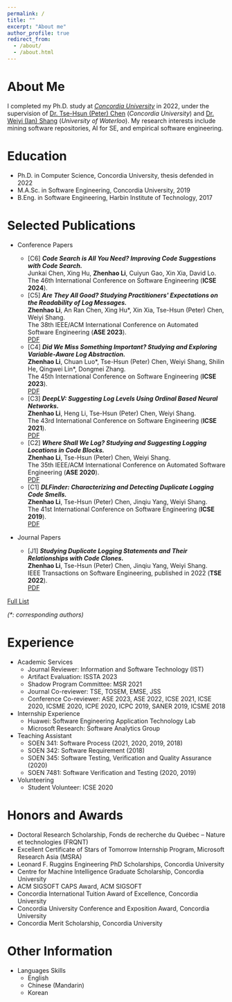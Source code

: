 ```yaml
---
permalink: /
title: ""
excerpt: "About me"
author_profile: true
redirect_from: 
  - /about/
  - /about.html
---
```


About Me
======
I completed my Ph.D. study at [_Concordia University_](https://www.concordia.ca/) in 2022, under the supervision of [Dr. Tse-Hsun (Peter) Chen](https://petertsehsun.github.io/) (_Concordia University_) and [Dr. Weiyi (Ian) Shang](https://ece.uwaterloo.ca/~wshang/) (_University of Waterloo_). My research interests include mining software repositories, AI for SE, and empirical software engineering. 

Education
======
* Ph.D. in Computer Science, Concordia University, thesis defended in 2022
* M.A.Sc. in Software Engineering, Concordia University, 2019
* B.Eng. in Software Engineering, Harbin Institute of Technology, 2017

 
Selected Publications
======
* Conference Papers
  * [C6] **_Code Search is All You Need? Improving Code Suggestions with Code Search._**\
  Junkai Chen, Xing Hu, **Zhenhao Li**, Cuiyun Gao, Xin Xia, David Lo.\
  The 46th International Conference on Software Engineering (**ICSE 2024**).
  * [C5] **_Are They All Good? Studying Practitioners' Expectations on the Readability of Log Messages._**\
  **Zhenhao Li**, An Ran Chen, Xing Hu\*, Xin Xia, Tse-Hsun (Peter) Chen, Weiyi Shang.\
  The 38th IEEE/ACM International Conference on Automated Software Engineering (**ASE 2023**).\
  [PDF](https://ginolzh.github.io/papers/ASE2023_Log_Message_Readability.pdf)
  * [C4] **_Did We Miss Something Important? Studying and Exploring Variable-Aware Log Abstraction._**\
  **Zhenhao Li**, Chuan Luo\*, Tse-Hsun (Peter) Chen, Weiyi Shang, Shilin He, Qingwei Lin\*, Dongmei Zhang.\
  The 45th International Conference on Software Engineering (**ICSE 2023**).\
  [PDF](https://ginolzh.github.io/papers/ICSE2023_Log_Var_Aware_.pdf)
  * [C3] **_DeepLV: Suggesting Log Levels Using Ordinal Based Neural Networks._**\
  **Zhenhao Li**, Heng Li, Tse-Hsun (Peter) Chen, Weiyi Shang.\
  The 43rd International Conference on Software Engineering (**ICSE 2021**).\
  [PDF](https://ginolzh.github.io/papers/ICSE2021_Log_Level.pdf)
  * [C2] **_Where Shall We Log? Studying and Suggesting Logging Locations in Code Blocks._**\
  **Zhenhao Li**, Tse-Hsun (Peter) Chen, Weiyi Shang.\
  The 35th IEEE/ACM International Conference on Automated Software Engineering (**ASE 2020**).\
  [PDF](https://ginolzh.github.io/papers/ASE2020_Where_to_Log.pdf)
  * [C1] **_DLFinder: Characterizing and Detecting Duplicate Logging Code Smells._**\
  **Zhenhao Li**, Tse-Hsun (Peter) Chen, Jinqiu Yang, Weiyi Shang.\
  The 41st International Conference on Software Engineering (**ICSE 2019**).\
  [PDF](https://ginolzh.github.io/papers/ICSE2019_Dup_Log.pdf)

* Journal Papers
  * [J1] **_Studying Duplicate Logging Statements and Their Relationships with Code Clones._**\
  **Zhenhao Li**, Tse-Hsun (Peter) Chen, Jinqiu Yang, Weiyi Shang.\
  IEEE Transactions on Software Engineering, published in 2022 (**TSE 2022**).\
  [PDF](https://ginolzh.github.io/papers/TSE_Duplicate_Log.pdf)


[Full List](https://ginolzh.github.io/publications/)

_(*: corresponding authors)_
  
Experience
======
* Academic Services
  * Journal Reviewer: Information and Software Technology (IST)
  * Artifact Evaluation: ISSTA 2023
  * Shadow Program Committee: MSR 2021
  * Journal Co-reviewer: TSE, TOSEM, EMSE, JSS
  * Conference Co-reviewer: ASE 2023, ASE 2022, ICSE 2021, ICSE 2020, ICSME 2020, ICPE 2020, ICPC 2019, SANER 2019, ICSME 2018
* Internship Experience
  * Huawei: Software Engineering Application Technology Lab
  * Microsoft Research: Software Analytics Group
* Teaching Assistant
  * SOEN 341: Software Process (2021, 2020, 2019, 2018)
  * SOEN 342: Software Requirement (2018)
  * SOEN 345: Software Testing, Verification and Quality Assurance (2020)
  * SOEN 7481: Software Verification and Testing (2020, 2019)
* Volunteering
  * Student Volunteer: ICSE 2020
  

Honors and Awards
======
* Doctoral Research Scholarship, Fonds de recherche du Québec – Nature et technologies (FRQNT)
* Excellent Certificate of Stars of Tomorrow Internship Program, Microsoft Research Asia (MSRA)
* Leonard F. Ruggins Engineering PhD Scholarships, Concordia University
* Centre for Machine Intelligence Graduate Scholarship, Concordia University
* ACM SIGSOFT CAPS Award, ACM SIGSOFT
* Concordia International Tuition Award of Excellence, Concordia University
* Concordia University Conference and Exposition Award, Concordia University
* Concordia Merit Scholarship, Concordia University

Other Information
======
* Languages Skills
  * English
  * Chinese (Mandarin)
  * Korean



